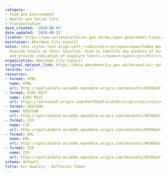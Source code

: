 ```yaml
---
category:
- Food and Environment
- Health and Social Care
- Transportation
date_created: '2020-08-03'
date_updated: '2020-09-22'
license: https://www.nationalarchives.gov.uk/doc/open-government-licence/version/3/
maintainer: Aberdeen City Council
notes: <div style='text-align:Left;'><div><div><p><span><span>Tubes measure nitrogen
  dioxide levels at their location. Used to identify any pockets of air pollution
  and provide indication of exposure levels.</span></span></p></div></div></div>
organization: Aberdeen City Council
original_dataset_link: https://data.aberdeencity.gov.uk/dataset/air-quality-diffusion-tubes2
records: null
resources:
- format: HTML
  name: HTML
  url: http://spatialdata-accabdn.opendata.arcgis.com/datasets/9438be57aadf45468732a016558d95fb_0
- format: ESRI REST
  name: ESRI REST
  url: https://services5.arcgis.com/0sktPVp3t1LvXc9z/arcgis/rest/services/Air_Quality___Diffusion_Tubes/FeatureServer/0
- format: GEOJSON
  name: GEOJSON
  url: http://spatialdata-accabdn.opendata.arcgis.com/datasets/9438be57aadf45468732a016558d95fb_0.geojson?outSR={"latestWkid":27700,"wkid":27700}
- format: CSV
  name: CSV
  url: http://spatialdata-accabdn.opendata.arcgis.com/datasets/9438be57aadf45468732a016558d95fb_0.csv?outSR={"latestWkid":27700,"wkid":27700}
- format: KML
  name: KML
  url: http://spatialdata-accabdn.opendata.arcgis.com/datasets/9438be57aadf45468732a016558d95fb_0.kml?outSR={"latestWkid":27700,"wkid":27700}
- format: ZIP
  name: ZIP
  url: http://spatialdata-accabdn.opendata.arcgis.com/datasets/9438be57aadf45468732a016558d95fb_0.zip?outSR={"latestWkid":27700,"wkid":27700}
schema: default
title: Air Quality - Diffusion Tubes
---
```

